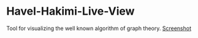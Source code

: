 # Havel-Hakimi-Live-View
Tool for visualizing the well known algorithm of graph theory.
[Screenshot](https://raw.githubusercontent.com/gj84/Havel-Hakimi-Live-View/master/img/sc.png)
